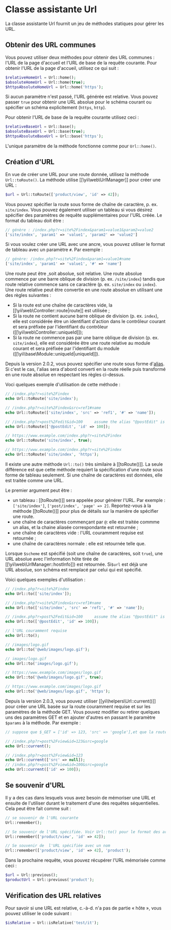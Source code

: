 Classe assistante Url
=====================

La classe assistante Url fournit un jeu de méthodes statiques pour gérer les URL.


## Obtenir des URL communes <span id="getting-common-urls"></span>

Vous pouvez utiliser deux méthodes pour obtenir des URL communes : l'URL de la page d'accueil et l'URL de base de la requête courante. Pour obtenir l'URL de la page d'accueil, utilisez ce qui suit :

```php
$relativeHomeUrl = Url::home();
$absoluteHomeUrl = Url::home(true);
$httpsAbsoluteHomeUrl = Url::home('https');
```

Si aucun paramètre n'est passé, l'URL générée est relative. Vous pouvez passer `true` pour obtenir une URL absolue pour le schéma courant ou spécifier un schéma explicitement (`https`, `http`).

Pour obtenir l'URL de base de la requête courante utilisez ceci :
 
```php
$relativeBaseUrl = Url::base();
$absoluteBaseUrl = Url::base(true);
$httpsAbsoluteBaseUrl = Url::base('https');
```

L'unique paramètre de la méthode fonctionne comme pour `Url::home()`.


## Création d'URL <span id="creating-urls"></span>

En vue de créer une URL pour une route donnée, utilisez la méthode `Url::toRoute()`. La méthode utilise [[\yii\web\UrlManager]] pour créer une URL :

```php
$url = Url::toRoute(['product/view', 'id' => 42]);
```
 
Vous pouvez spécifier la route sous forme de chaîne de caractère, p. ex. `site/index`. Vous pouvez également utiliser un tableau si vous désirez spécifier des paramètres de requête supplémentaires pour l'URL créée. Le format du tableau doit être :

```php
// génère : /index.php?r=site%2Findex&param1=value1&param2=value2
['site/index', 'param1' => 'value1', 'param2' => 'value2']
```

Si vous voulez créer une URL avec une ancre, vous pouvez utiliser le format de tableau avec un paramètre `#`. Par exemple :

```php
// génère: /index.php?r=site%2Findex&param1=value1#name
['site/index', 'param1' => 'value1', '#' => 'name']
```

Une route peut être ,soit absolue, soit relative. Une route absolue commence par une barre oblique de division (p. ex. `/site/index`) tandis que route relative commence sans ce caractère (p. ex. `site/index` ou `index`). Une route relative peut être convertie en une route absolue en utilisant une des règles suivantes :
- Si la route est une chaîne de caractères vide, la [[\yii\web\Controller::route|route]] est utilisée ;
- Si la route ne contient aucune barre oblique de division (p. ex. `index`), elle est considérée être un identifiant d'action dans le contrôleur courant et sera préfixée par l'identifiant du contrôleur ([[\yii\web\Controller::uniqueId]]);
- Si la route ne commence pas par une barre oblique de division (p. ex. `site/index`), elle est considérée être une route relative au module courant et sera préfixée par l'identifiant du module ([[\yii\base\Module::uniqueId|uniqueId]]).
  
Depuis la version 2.0.2, vous pouvez spécifier une route sous forme d'[alias](concept-aliases.md). Si c'est le cas, l'alias sera d'abord converti en la route réelle puis transformé en une route absolue en respectant les règles ci-dessus.

Voci quelques exemple d'utilisation de cette méthode :

```php
// /index.php?r=site%2Findex
echo Url::toRoute('site/index');

// /index.php?r=site%2Findex&src=ref1#name
echo Url::toRoute(['site/index', 'src' => 'ref1', '#' => 'name']);

// /index.php?r=post%2Fedit&id=100     assume the alias "@postEdit" is defined as "post/edit"
echo Url::toRoute(['@postEdit', 'id' => 100]);

// https://www.example.com/index.php?r=site%2Findex
echo Url::toRoute('site/index', true);

// https://www.example.com/index.php?r=site%2Findex
echo Url::toRoute('site/index', 'https');
```

Il existe une autre méthode `Url::to()` très similaire à  [[toRoute()]]. La seule différence est que cette méthode requiert la spécification d'une route sous forme de tableau seulement. Si une chaîne de caractères est données, elle est traitée comme une URL.

Le premier argument peut être :
         
- un tableau : [[toRoute()]] sera appelée pour générer l'URL. Par exemple :
  `['site/index']`, `['post/index', 'page' => 2]`. Reportez-vous à la méthode [[toRoute()]] pour plus de détails sur la manière de spécifier une route.
- une chaîne de caractères commençant par `@`: elle est traitée commme un alias, et la chaine aliasée correspondante est retournée ;
- une chaîne de caractères vide : l'URL couramment requise est retournée ;
- une chaîne de caractères normale : elle est retournée telle que.

Lorsque `$scheme` est spécifié (soit une chaîne de caractères, soit `true`), une URL absolue avec l'information hôte tirée de [[\yii\web\UrlManager::hostInfo]]) est retournée. Si`$url` est déjà une URL absolue, son schéma est remplacé par celui qui est spécifié. 

Voici quelques exemples d'utilisation :

```php
// /index.php?r=site%2Findex
echo Url::to(['site/index']);

// /index.php?r=site%2Findex&src=ref1#name
echo Url::to(['site/index', 'src' => 'ref1', '#' => 'name']);

// /index.php?r=post%2Fedit&id=100     assume the alias "@postEdit" is defined as "post/edit"
echo Url::to(['@postEdit', 'id' => 100]);

// l'URL couramment requise
echo Url::to();

// /images/logo.gif
echo Url::to('@web/images/logo.gif');

// images/logo.gif
echo Url::to('images/logo.gif');

// https://www.example.com/images/logo.gif
echo Url::to('@web/images/logo.gif', true);

// https://www.example.com/images/logo.gif
echo Url::to('@web/images/logo.gif', 'https');
```

Depuis la version 2.0.3, vous pouvez utiliser [[yii\helpers\Url::current()]] pour créer une URL basée sur la route couramment requise et sur les paramètres de la méthode GET. Vous pouvez modifier ou retirer quelques uns des paramètres GET et en ajouter d'autres en passant le paramètre `$params` à la méthode. Par exemple :

```php
// suppose que $_GET = ['id' => 123, 'src' => 'google'],et que la route courante est "post/view"

// /index.php?r=post%2Fview&id=123&src=google
echo Url::current();

// /index.php?r=post%2Fview&id=123
echo Url::current(['src' => null]);
// /index.php?r=post%2Fview&id=100&src=google
echo Url::current(['id' => 100]);
```


## Se souvenir d'URL <span id="remember-urls"></span>

Il y a des cas dans lesquels vous avez besoin de mémoriser une URL et ensuite de l'utiliser durant le traitement d'une des requêtes séquentielles. Cela peut être fait comme suit :

```php
// se souvenir de l'URL courante 
Url::remember();

// Se souvenir de l'URL spécifiée. Voir Url::to() pour le format des arguments.
Url::remember(['product/view', 'id' => 42]);

// Se souvenir de  l'URL spécifiée avec un nom
Url::remember(['product/view', 'id' => 42], 'product');
```

Dans la prochaine requête, vous pouvez récupérer l'URL mémorisée comme ceci :

```php
$url = Url::previous();
$productUrl = Url::previous('product');
```
                        
## Vérification des URL relatives <span id="checking-relative-urls"></span>

Pour savoir si une URL est relative, c.-à-d. n'a pas de partie « hôte », vous pouvez utiliser le code suivant : 
                             
```php
$isRelative = Url::isRelative('test/it');
```
